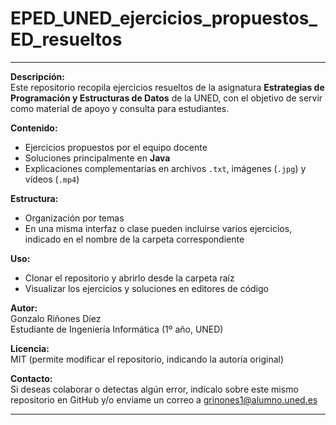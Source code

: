 # EPED_UNED_ejercicios_propuestos_ED_resueltos

---
**Descripción:**  
Este repositorio recopila ejercicios resueltos de la asignatura **Estrategias de Programación y Estructuras de Datos** de la UNED, con el objetivo de servir como material de apoyo y consulta para estudiantes.

**Contenido:**  
- Ejercicios propuestos por el equipo docente  
- Soluciones principalmente en **Java**  
- Explicaciones complementarias en archivos `.txt`, imágenes (`.jpg`) y vídeos (`.mp4`)

**Estructura:**  
- Organización por temas  
- En una misma interfaz o clase pueden incluirse varios ejercicios, indicado en el nombre de la carpeta correspondiente

**Uso:**  
- Clonar el repositorio y abrirlo desde la carpeta raíz  
- Visualizar los ejercicios y soluciones en editores de código

**Autor:**  
Gonzalo Riñones Díez  
Estudiante de Ingeniería Informática (1º año, UNED)

**Licencia:**  
MIT (permite modificar el repositorio, indicando la autoría original)

**Contacto:**  
Si deseas colaborar o detectas algún error, indícalo sobre este mismo repositorio en GitHub y/o envíame un correo a grinones1@alumno.uned.es

---